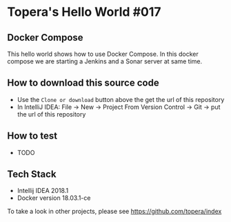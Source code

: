 # Topera's Hello World #017
## Docker Compose
This hello world shows how to use Docker Compose.
In this docker compose we are starting a Jenkins and a Sonar server at same time.

## How to download this source code
* Use the `Clone or download` button above the get the url of this repository
* In IntelliJ IDEA: File → New → Project From Version Control -> Git -> put the url of this repository

## How to test
* TODO

## Tech Stack
* Intellij IDEA 2018.1
* Docker version 18.03.1-ce

To take a look in other projects, please see https://github.com/topera/index


